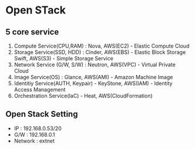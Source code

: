 # Open STack
## 5 core service
1) Compute Service(CPU,RAM) : Nova, AWS(EC2) - Elastic Compute Cloud
2) Storage Service(SSD, HDD) : Cinder, AWS(EBS) - Elastic Block Storage
                               Swift, AWS(S3) - Simple Storage Service
3) Network Service (G/W, S/W) : Neutron, AWS(VPC) - Virtual Private Cloud
4) Image Service(OS) : Glance, AWS(AMI) - Amazon Machine Image
5) Identitiy Service(AUTH, Keypair) - KeyStone, AWS(IAM) - Identity Access Management
6) Orchestration Service(IaC) - Heat, AWS(CloudFormation)

## Open Stack Setting
- IP : 192.168.0.53/20
- G/W : 192.168.0.1
- Network : extnet